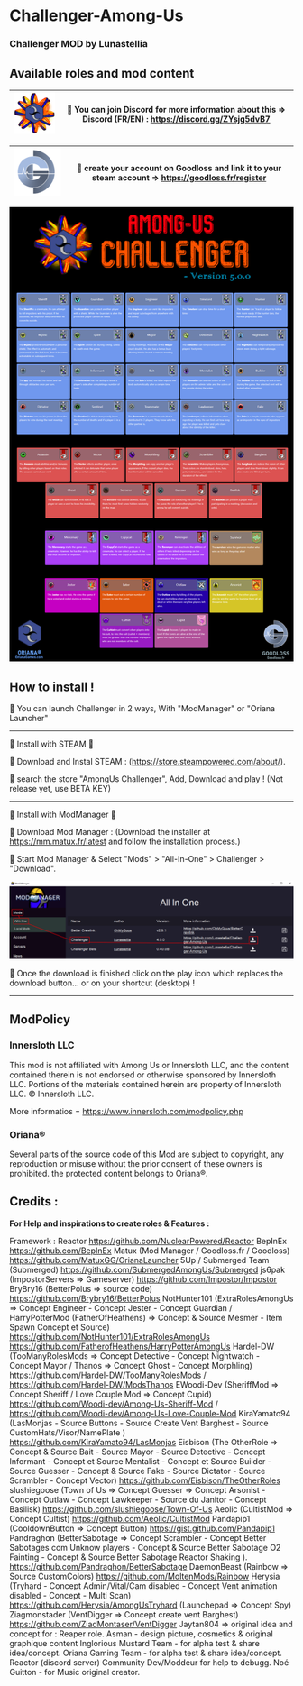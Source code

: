 # Challenger-Among-Us
### Challenger MOD by Lunastellia

## Available roles and mod content

| ![Install](https://github.com/Lunastellia/Challenger-Among-Us/blob/main/OrianaChallenger.png?raw=true) | 🔶 You can join Discord for more information about this =>                                               Discord (FR/EN) : https://discord.gg/ZYsjg5dvB7| 
| :---:   | :-: | 

| ![Install](https://github.com/Lunastellia/Challenger-Among-Us/blob/main/Goodlossfr.png?raw=true) | 🔶 create your account on Goodloss and link it to your steam account => https://goodloss.fr/register| 
| :---:   | :-: | 


![Install](https://github.com/Lunastellia/Challenger-Among-Us/blob/main/rolespanelimg.png?raw=true) 


## How to install !

🔶  You can launch Challenger in 2 ways, With "ModManager" or "Oriana Launcher" 

***

 🔻 Install with STEAM 🔻

🔹 Download and Instal STEAM : (https://store.steampowered.com/about/).

🔹 search the store "AmongUs Challenger", Add, Download and play ! (Not release yet, use BETA KEY)


***

  🔻 Install with ModManager 🔻

🔹 Download Mod Manager : (Download the installer at https://mm.matux.fr/latest and follow the installation process.)

🔹 Start Mod Manager & Select "Mods" > "All-In-One" > Challenger > "Download".

![Install](https://github.com/Lunastellia/Challenger-Among-Us/blob/main/Oriana_Challenger_launchMM.png?raw=true)

🔹 Once the download is finished click on the play icon which replaces the download button... or on your shortcut (desktop) !

***

## ModPolicy

### Innersloth LLC

This mod is not affiliated with Among Us or Innersloth LLC, and the content contained therein is not endorsed or otherwise sponsored by Innersloth LLC. Portions of the materials contained herein are property of Innersloth LLC. © Innersloth LLC.

More informatios = https://www.innersloth.com/modpolicy.php

### Oriana® 

Several parts of the source code of this Mod are subject to copyright, any reproduction or misuse without the prior consent of these owners is prohibited.
the protected content belongs to Oriana®.


## Credits :

**For Help and inspirations to create roles & Features :**

Framework : Reactor https://github.com/NuclearPowered/Reactor
BepInEx https://github.com/BepInEx
Matux (Mod Manager / Goodloss.fr / Goodloss) https://github.com/MatuxGG/OrianaLauncher
5Up / Submerged Team (Submerged) 
https://github.com/SubmergedAmongUs/Submerged 
js6pak (ImpostorServers => Gameserver) https://github.com/Impostor/Impostor 
BryBry16 (BetterPolus => source code) https://github.com/Brybry16/BetterPolus
NotHunter101 (ExtraRolesAmongUs => Concept Engineer - Concept Jester - Concept Guardian / HarryPotterMod (FatherOfHeathens)  => Concept & Source Mesmer - Item Spawn Concept et Source) https://github.com/NotHunter101/ExtraRolesAmongUs
https://github.com/FatherofHeathens/HarryPotterAmongUs
Hardel-DW (TooManyRolesMods => Concept Detective - Concept Nightwatch - Concept Mayor / Thanos => Concept Ghost - Concept Morphling) https://github.com/Hardel-DW/TooManyRolesMods / https://github.com/Hardel-DW/ModsThanos
EWoodi-Dev (SheriffMod => Concept Sheriff / Love Couple Mod => Concept Cupid) https://github.com/Woodi-dev/Among-Us-Sheriff-Mod / https://github.com/Woodi-dev/Among-Us-Love-Couple-Mod 
KiraYamato94 (LasMonjas - Source Buttons - Source Create Vent Barghest  - Source CustomHats/Visor/NamePlate ) https://github.com/KiraYamato94/LasMonjas 
Eisbison (The OtherRole => Concept & Source Bait - Source Mayor - Source Detective - Concept Informant - Concept et Source Mentalist - Concept et Source Builder - Source Guesser - Concept & Source Fake - Source Dictator - Source Scrambler - Concept Vector) https://github.com/Eisbison/TheOtherRoles
slushiegoose (Town of Us => Concept Guesser => Concept Arsonist - Concept Outlaw - Concept Lawkeeper - Source du Janitor - Concept Basilisk) https://github.com/slushiegoose/Town-Of-Us 
Aeolic (CultistMod => Concept Cultist) https://github.com/Aeolic/CultistMod 
Pandapip1 (CooldownButton => Concept Button) https://gist.github.com/Pandapip1
Pandraghon (BetterSabotage => Concept Scrambler - Concept Better Sabotages com Unknow players - Concept & Source Better Sabotage O2 Fainting - Concept & Source Better Sabotage Reactor Shaking ). https://github.com/Pandraghon/BetterSabotage
DaemonBeast (Rainbow => Source CustomColors) https://github.com/MoltenMods/Rainbow
Herysia (Tryhard - Concept Admin/Vital/Cam disabled - Concept Vent animation disabled - Concept - Multi Scan) https://github.com/Herysia/AmongUsTryhard
(Launchepad => Concept Spy)
Ziagmonstader (VentDigger => Concept create vent Barghest) https://github.com/ZiadMontaser/VentDigger 
Jaytan804 => original idea and concept for : Reaper role.
Asman - design picture, cosmetics & original graphique content
Inglorious Mustard Team - for alpha test & share idea/concept.
Oriana Gaming Team - for alpha test & share idea/concept.
Reactor (discord server) Community Dev/Moddeur for help to debugg.
Noé Guitton - for Music original creator.




